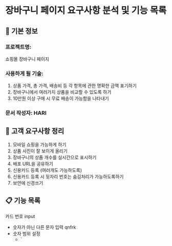 # 장바구니 페이지 요구사항 분석 및 기능 목록

## 📌 기본 정보
### 프로젝트명: 
쇼핑몰 장바구니 페이지

### 사용하게 될 기술: 
1. 상품 가격, 총 가격, 배송비 등 각 항목에 관한 명확한 금액 표기하기
2. 장바구니에서 여러가지 상품을 비교할 수 있도록 하기
3. 10만원 이상 구매 시 무료 배송이 가능함을 나타내기

### 문서 작성자: HARI

## 📝 고객 요구사항 정리
1. 모바일 쇼핑을 가능하게 하기
2. 상품 사진이 잘 보이게 올리기
3. 장바구니의 상품 개수를 실시간으로 표시하기
4. 배포 URL을 공유하기
5. 신용카드 등록 (여러개도 가능하도록)
6. 신용카드 등록 시 뒷자리 번호는 숨김처리가 가능하도록하기
7. 보안에 신경쓰기

## 📋 기능 목록
 카드 번호 input
- 숫자가 아닌 다른 문자 입력 qnfrk
- 숫자 범위 설정
  - `<CardNumberInput />
